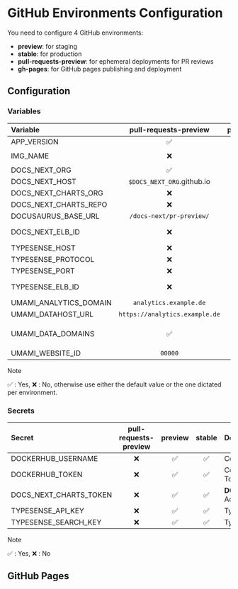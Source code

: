 # GitHub Environments Configuration

You need to configure 4 GitHub environments:

- **preview**: for staging
- **stable**: for production
- **pull-requests-preview**: for ephemeral deployments for PR reviews
- **gh-pages**: for GitHub pages publishing and deployment

## Configuration

### Variables

| Variable               |     pull-requests-preview      |   preview   |   stable    | Default/Description                          |
| :--------------------- | :----------------------------: | :---------: | :---------: | :------------------------------------------- |
| APP_VERSION            |               ✅               |     ✅      |     ✅      | `0.1`                                        |
| IMG_NAME               |               ❌               | `docs-next` | `docs-next` | Docker Image Name                            |
| DOCS_NEXT_ORG          |               ✅               |     ✅      |     ✅      | GitHub Org Name                              |
| DOCS_NEXT_HOST         |   `$DOCS_NEXT_ORG`.github.io   |     ✅      |     ✅      | Domain name                                  |
| DOCS_NEXT_CHARTS_ORG   |               ❌               |     ✅      |     ✅      | GitHub Org Name                              |
| DOCS_NEXT_CHARTS_REPO  |               ❌               |     ✅      |     ✅      | GitHub Repo Name                             |
| DOCUSAURUS_BASE_URL    |    `/docs-next/pr-preview/`    |     ❌      |     ❌      | Docusaurus `baseUrl`                         |
| DOCS_NEXT_ELB_ID       |               ❌               |     ✅      |     ✅      | Elastic Load Balancer ID                     |
| TYPESENSE_HOST         |               ❌               |     ✅      |     ✅      | Domain name                                  |
| TYPESENSE_PROTOCOL     |               ❌               |     ✅      |     ✅      | `https`                                      |
| TYPESENSE_PORT         |               ❌               |     ✅      |     ✅      | `443`                                        |
| TYPESENSE_ELB_ID       |               ❌               |     ✅      |     ✅      | Elastic Load Balancer ID                     |
| UMAMI_ANALYTICS_DOMAIN |     `analytics.example.de`     |     ✅      |     ✅      | Domain name                                  |
| UMAMI_DATAHOST_URL     | `https://analytics.example.de` |     ✅      |     ✅      | Umami URL                                    |
| UMAMI_DATA_DOMAINS     |               ✅               |     ✅      |     ✅      | Umami Allowed CORS Domains `$DOCS_NEXT_HOST` |
| UMAMI_WEBSITE_ID       |            `00000`             |     ✅      |     ✅      | Umami WebSite ID                             |

> [!NOTE]
> ✅ : Yes,
> ❌ : No,
> otherwise use either the default value or the one dictated per environment.

### Secrets

| Secret                 | pull-requests-preview | preview | stable | Default/Description                    |
| :--------------------- | :-------------------: | :-----: | :----: | :------------------------------------- |
| DOCKERHUB_USERNAME     |          ❌           |   ✅    |   ✅   | Container Registry User                |
| DOCKERHUB_TOKEN        |          ❌           |   ✅    |   ✅   | Container Registry Access Token        |
| DOCS_NEXT_CHARTS_TOKEN |          ❌           |   ✅    |   ✅   | **DOCS_NEXT_CHARTS_REPO** Access Token |
| TYPESENSE_API_KEY      |          ❌           |   ✅    |   ✅   | TypeSense Admin API Key                |
| TYPESENSE_SEARCH_KEY   |          ❌           |   ✅    |   ✅   | TypeSense Search API Key               |

> [!NOTE]
> ✅ : Yes,
> ❌ : No

## GitHub Pages
